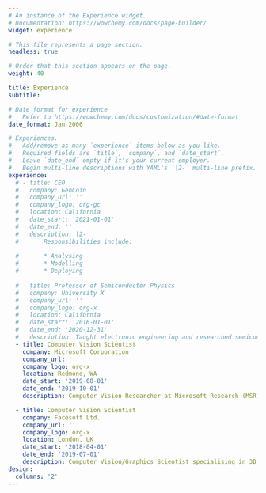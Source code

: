 ```yaml
---
# An instance of the Experience widget.
# Documentation: https://wowchemy.com/docs/page-builder/
widget: experience

# This file represents a page section.
headless: true

# Order that this section appears on the page.
weight: 40

title: Experience
subtitle:

# Date format for experience
#   Refer to https://wowchemy.com/docs/customization/#date-format
date_format: Jan 2006

# Experiences.
#   Add/remove as many `experience` items below as you like.
#   Required fields are `title`, `company`, and `date_start`.
#   Leave `date_end` empty if it's your current employer.
#   Begin multi-line descriptions with YAML's `|2-` multi-line prefix.
experience:
  # - title: CEO
  #   company: GenCoin
  #   company_url: ''
  #   company_logo: org-gc
  #   location: California
  #   date_start: '2021-01-01'
  #   date_end: ''
  #   description: |2-
  #       Responsibilities include:
        
  #       * Analysing
  #       * Modelling
  #       * Deploying
        
  # - title: Professor of Semiconductor Physics
  #   company: University X
  #   company_url: ''
  #   company_logo: org-x
  #   location: California
  #   date_start: '2016-01-01'
  #   date_end: '2020-12-31'
  #   description: Taught electronic engineering and researched semiconductor physics.
  - title: Computer Vision Scientist
    company: Microsoft Corporation
    company_url: ''
    company_logo: org-x
    location: Redmond, WA
    date_start: '2019-08-01'
    date_end: '2019-10-01'
    description: Computer Vision Researcher at Microsoft Research (MSR)

  - title: Computer Vision Scientist
    company: Facesoft Ltd.
    company_url: ''
    company_logo: org-x
    location: London, UK
    date_start: '2018-04-01'
    date_end: '2019-07-01'
    description: Computer Vision/Graphics Scientist specialising in 3D Morphable Models and Machine Learning.
design:
  columns: '2'
---
```

